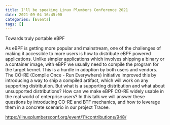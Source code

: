 ```yaml
---
title: I'll be speaking Linux Plumbers Conference 2021
date: 2021-09-04 16:45:00
categories: [Events]
tags: []
---
```


Towards truly portable eBPF

As eBPF is getting more popular and mainstream, one of the challenges of making it accessible to more users is how to distribute eBPF powered applications. Unlike simpler applications which involves shipping a binary or a container image, with eBPF we usually need to compile the program for the target kernel. This is a hurdle in adoption by both users and vendors. The CO-RE (Compile Once - Run Everywhere) initiative improved this by introducing a way to ship a compiled artifact, which will work on any supporting distribution. But what is a supporting distribution and what about unsupported distributions? How can we make eBPF CO-RE widely usable in the real world of enterprise users? In this talk we will answer these questions by introducing CO-RE and BTF mechanics, and how to leverage them in a concrete scenario in our project Tracee.

https://linuxplumbersconf.org/event/11/contributions/948/
